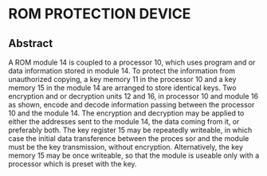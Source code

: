 # ROM PROTECTION DEVICE

## Abstract
A ROM module 14 is coupled to a processor 10, which uses program and or data information stored in module 14. To protect the information from unauthorized copying, a key memory 11 in the processor 10 and a key memory 15 in the module 14 are arranged to store identical keys. Two encryption and or decryption units 12 and 16, in processor 10 and module 16 as shown, encode and decode information passing between the processor 10 and the module 14. The encryption and decryption may be applied to either the addresses sent to the module 14, the data coming from it, or preferably both. The key register 15 may be repeatedly writeable, in which case the initial data transference between the proces sor and the module must be the key transmission, without encryption. Alternatively, the key memory 15 may be once writeable, so that the module is useable only with a processor which is preset with the key.